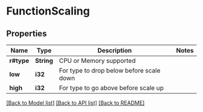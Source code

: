 # FunctionScaling

## Properties

Name | Type | Description | Notes
------------ | ------------- | ------------- | -------------
**r#type** | **String** | CPU or Memory supported | 
**low** | **i32** | For type to drop below before scale down | 
**high** | **i32** | For type to go above before scale up | 

[[Back to Model list]](../README.md#documentation-for-models) [[Back to API list]](../README.md#documentation-for-api-endpoints) [[Back to README]](../README.md)


